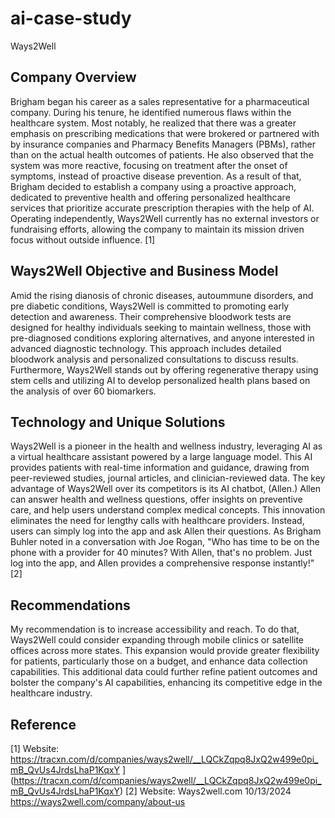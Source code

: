 # ai-case-study
Ways2Well
## Company Overview  
Brigham began his career as a sales representative for a pharmaceutical company. During his tenure, he identified numerous flaws within the healthcare system. Most notably, he realized that there was a greater emphasis on prescribing medications that were brokered or partnered with by insurance companies and Pharmacy Benefits Managers (PBMs), rather than on the actual health outcomes of patients. He also observed that the system was more reactive, focusing on treatment after the onset of symptoms, instead of proactive disease prevention. As a result of that, Brigham decided to establish a company using a proactive approach, dedicated to preventive health and offering personalized healthcare services that prioritize accurate prescription therapies with the help of AI. Operating independently, Ways2Well currently has no external investors or fundraising efforts, allowing the company to maintain its mission driven focus without outside influence. [1]

## Ways2Well Objective and Business Model
Amid the rising dianosis of chronic diseases, autoummune disorders, and pre diabetic conditions, Ways2Well is committed to promoting early detection and awareness. Their comprehensive bloodwork tests are designed for healthy individuals seeking to maintain wellness, those with pre-diagnosed conditions exploring alternatives, and anyone interested in advanced diagnostic technology. This approach includes detailed bloodwork analysis and personalized consultations to discuss results. Furthermore, Ways2Well stands out by offering regenerative therapy using stem cells and utilizing AI to develop personalized health plans based on the analysis of over 60 biomarkers.

## Technology and  Unique Solutions
Ways2Well is a pioneer in the health and wellness industry, leveraging AI as a virtual healthcare assistant powered by a large language model. This AI provides patients with real-time information and guidance, drawing from peer-reviewed studies, journal articles, and clinician-reviewed data. The key advantage of Ways2Well over its competitors is its AI chatbot, (Allen.) Allen can answer health and wellness questions, offer insights on preventive care, and help users understand complex medical concepts. This innovation eliminates the need for lengthy calls with healthcare providers. Instead, users can simply log into the app and ask Allen their questions. As Brigham Buhler noted in a conversation with Joe Rogan, "Who has time to be on the phone with a provider for 40 minutes? With Allen, that's no problem. Just log into the app, and Allen provides a comprehensive response instantly!" [2]

## Recommendations

My recommendation is to increase accessibility and reach.  To do that, Ways2Well could consider expanding through mobile clinics or satellite offices across more states. This expansion would provide greater flexibility for patients, particularly those on a budget, and enhance data collection capabilities. This additional data could further refine patient outcomes and bolster the company's AI capabilities, enhancing its competitive edge in the healthcare industry.

## Reference

[1] Website: https://tracxn.com/d/companies/ways2well/__LQCkZqpq8JxQ2w499e0pi_mB_QvUs4JrdsLhaP1KqxY ](https://tracxn.com/d/companies/ways2well/__LQCkZqpq8JxQ2w499e0pi_mB_QvUs4JrdsLhaP1KqxY) [2] Website: Ways2well.com 10/13/2024 https://ways2well.com/company/about-us 
